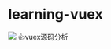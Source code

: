 # learning-vuex
[![](https://travis-ci.org/theniceangel/learn-vuex.svg?branch=master)](https://travis-ci.com/theniceangel/learn-vuex)
👍vuex源码分析
